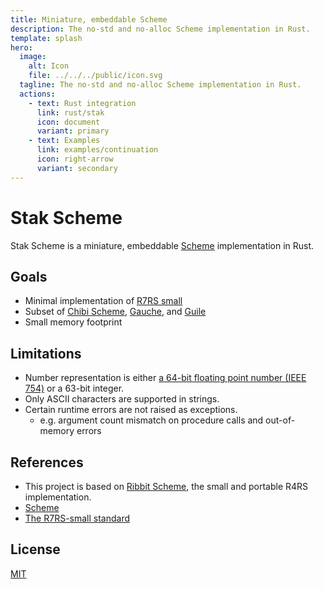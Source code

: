 ```yaml
---
title: Miniature, embeddable Scheme
description: The no-std and no-alloc Scheme implementation in Rust.
template: splash
hero:
  image:
    alt: Icon
    file: ../../../public/icon.svg
  tagline: The no-std and no-alloc Scheme implementation in Rust.
  actions:
    - text: Rust integration
      link: rust/stak
      icon: document
      variant: primary
    - text: Examples
      link: examples/continuation
      icon: right-arrow
      variant: secondary
---
```


# Stak Scheme

Stak Scheme is a miniature, embeddable [Scheme][scheme] implementation in Rust.

## Goals

- Minimal implementation of [R7RS small][r7rs-small]
- Subset of [Chibi Scheme](https://github.com/ashinn/chibi-scheme), [Gauche](https://github.com/shirok/Gauche), and [Guile](https://www.gnu.org/software/guile/)
- Small memory footprint

## Limitations

- Number representation is either [a 64-bit floating point number (IEEE 754)](https://en.wikipedia.org/wiki/IEEE_754) or a 63-bit integer.
- Only ASCII characters are supported in strings.
- Certain runtime errors are not raised as exceptions.
  - e.g. argument count mismatch on procedure calls and out-of-memory errors

## References

- This project is based on [Ribbit Scheme][ribbit], the small and portable R4RS implementation.
- [Scheme][scheme]
- [The R7RS-small standard][r7rs-small]

## License

[MIT](https://github.com/raviqqe/stak/blob/main/LICENSE)

[scheme]: https://www.scheme.org/
[r7rs-small]: https://small.r7rs.org/
[ribbit]: https://github.com/udem-dlteam/ribbit
